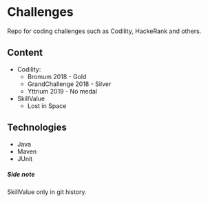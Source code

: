 # Challenges
Repo for coding challenges such as Codility, HackeRank and others.

## Content
 - Codility:
	- Bromum 2018 - Gold
	- GrandChallenge 2018 - Silver
	-  Yttrium 2019 - No medal
 - SkillValue
	 - Lost in Space

## Technologies

 - Java
 - Maven
 - JUnit
##### Side note
SkillValue only in git history.
